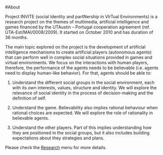 #About
<p></p>
Project INVITE (social Identity and partNership in VIrTual Environments) is a
research project on the themes of multimedia, artificial intelligence and games
financed by the UTAustin – Portugal cooperation agreement (ref.
UTA-Est/MAI/0008/2009). It started on October 2010 and has duration of 36
months.

<span class="logo">
  <img src="images/rui.png" alt="" />
</span>

The main topic explored on the project is the development of artificial
intelligence mechanisms to create artificial players (autonomous agents) that
can perform well in complex social situations provided in games and virtual
environments. We focus on the interactions with human players, therefore, the
performance of the agents needs to be believable (i.e. agents need to display
human-like behavior). For that, agents should be able to:

1.
    Understand the different social groups in the social environment, each with
    its own interests, values, structure and identity. We will explore the
    relevance of social identity in the process of decision-making and the
    definition of self. 

2.
    Understand the game. Believability also implies rational behaviour when
    rational choices are expected. We will explore the role of rationality in
    believable agents. 

3.
    Understand the other players. Part of this implies understanding how they are
    positioned in the social groups, but it also includes building expectations
    about they strategies and plans. 

Please check the <a href="research">Research</a> menu for more details.
